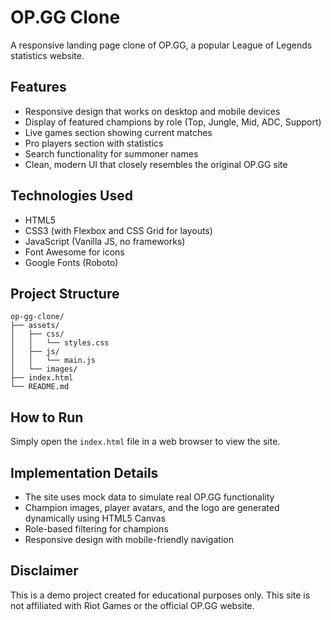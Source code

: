 # OP.GG Clone

A responsive landing page clone of OP.GG, a popular League of Legends statistics website.

## Features

- Responsive design that works on desktop and mobile devices
- Display of featured champions by role (Top, Jungle, Mid, ADC, Support)
- Live games section showing current matches
- Pro players section with statistics
- Search functionality for summoner names
- Clean, modern UI that closely resembles the original OP.GG site

## Technologies Used

- HTML5
- CSS3 (with Flexbox and CSS Grid for layouts)
- JavaScript (Vanilla JS, no frameworks)
- Font Awesome for icons
- Google Fonts (Roboto)

## Project Structure

```
op-gg-clone/
├── assets/
│   ├── css/
│   │   └── styles.css
│   ├── js/
│   │   └── main.js
│   └── images/
├── index.html
└── README.md
```

## How to Run

Simply open the `index.html` file in a web browser to view the site.

## Implementation Details

- The site uses mock data to simulate real OP.GG functionality
- Champion images, player avatars, and the logo are generated dynamically using HTML5 Canvas
- Role-based filtering for champions
- Responsive design with mobile-friendly navigation

## Disclaimer

This is a demo project created for educational purposes only. This site is not affiliated with Riot Games or the official OP.GG website.
